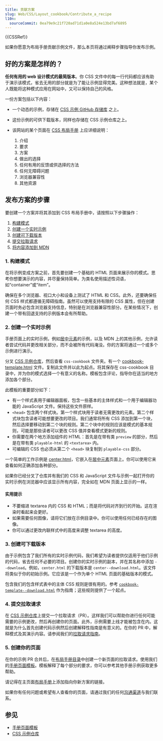 ```yaml
---
title: 贡献方案
slug: Web/CSS/Layout_cookbook/Contribute_a_recipe
l10n:
  sourceCommit: 0ea79e9c21f720ad71d1a0e8a524e13bd7af6895
---
```


{{CSSRef}}

如果你愿意为布局手册贡献示例文件，那么本页将通过阐释步骤指导你发布示例。

## 好的方案是怎样的？

**任何有用的 web 设计模式的最简版本**。你 CSS 文件中的每一行代码都应该有助于演示该模式，省去无用的部分就是为了能让示例显得完美。这种想法就是，某个人既能将这种模式应用在网站中，又可以保持自己的风格。

一份方案包括以下内容：

- 一个动态的示例，存储在 [CSS 示例 GitHub 存储库](https://github.com/mdn/css-examples) 之上。
- 这份示例的可供下载版本，同样也存储在 CSS 示例仓库之上。
- 该网站的某个页面在 [CSS 布局手册](/zh-CN/docs/Web/CSS/Layout_cookbook) 上应详细说明：

  1. 介绍
  2. 要求
  3. 方案
  4. 做出的选择
  5. 任何有用的反馈或供选择的方法
  6. 任何无障碍问题
  7. 浏览器兼容性
  8. 其他资源

## 发布方案的步骤

要创建一个方案并将其添加到 CSS 布局手册中，请按照以下步骤操作：

1. [构建模式](#1-构建模式)
2. [创建一个实时示例](#2-创建一个实时示例)
3. [创建可下载版本](#3-创建可下载版本)
4. [提交拉取请求](#4-提交拉取请求)
5. [将内容添加到 MDN](#5-创建你的页面)

### 1. 构建模式

在将示例变成方案之前，首先要创建一个基础的 HTML 页面来展示你的模式。思考你想要演示的内容，并尽量保持简单。为类名使用描述性词语，如“container”或“item”。

确保在多个浏览器、视口大小和设备上测试了 HTML 和 CSS。此外，还要确保任何 CSS 样式都遵循无障碍指南。虽然可以使用支持有限的 CSS 属性，但在创建页面时务必包含浏览器支持信息，特别是在浏览器兼容性部分。在某些情况下，创建一个带有回退支持的示例版本会有所帮助。

### 2. 创建一个实时示例

手册页面上的实时示例，例如[居中元素](/zh-CN/docs/Web/CSS/Layout_cookbook/Center_an_element)的示例，以及 MDN 上的其他示例，允许读者尝试代码并更改相关部分，而不会被所有代码淹没。你的方案将通过一个或多个示例进行演示。

分叉 [CSS 示例仓库](https://github.com/mdn/css-examples)，然后查看 `css-cookbook` 文件夹。有一个 [cookbook-template.html](https://github.com/mdn/css-examples/blob/main/css-cookbook/cookbook-template.html) 文件。复制此文件并以此为起点。将其保存在 css-cookbook 目录中，并为你的模式选择一个有意义的名称。模板包含评论，指导你在适当的地方添加各个部分。

此模板的重要部分如下：

- 有一个样式表用于编辑器面板，包含一些基本的主体样式和一个用于编辑器功能的 JavaScript 文件。保持这些文件原样。
- `<head>` 包含两个样式块。第一个样式块用于读者无需更改的元素。第二个样式块包含读者可能想要更改的项目。我们通常将所有 CSS 添加到第一个块，然后选择要移动到第二个块的规则。第二个块中的规则应该是模式的基本规则，可能是那些读者可以更改 CSS 值并查看模式更新的规则。
- 你需要在两个地方添加组件的 HTML：首先是在带有类 `preview` 的部分，然后是在带有类 `playable-html` 的 `<textarea>` 内。
- 可编辑的 CSS 也必须从第二个 `<head>` 块复制到 `playable-css` 部分。

一个简单的工作示例是 [center.html](https://github.com/mdn/css-examples/blob/main/css-cookbook/center.html)，它嵌入在[居中元素](/zh-CN/docs/Web/CSS/Layout_cookbook/Center_an_element)页面上。你可以使用它来查看如何正确添加各种部分。

如果你已经分叉了仓库并有我们的 CSS 和 JavaScript 文件与示例一起打开你的实时示例在浏览器中应该显示所有内容，完全如在 MDN 页面上显示的一样。

#### 实用提示

- 不要缩进 textarea 内的 CSS 和 HTML；而是将代码对齐到行的开始。这在渲染时看起来会更好。
- 如果需要任何图像，请将它们放在示例目录中。你可以使用任何已经存在的图像。
- 你可以通过更改内联样式中的高度来调整 textarea 的高度。

### 3. 创建可下载版本

由于示例包含了我们所有的实时示例代码，我们希望为读者提供仅适用于他们示例的代码，省去任何不必要的项目。创建你的实时示例的副本，并在其名称中添加 `--download`。例如，`center.html` 的下载版本是 `center--download.html`。该文件将类似于你的初始示例。它应该是一个作为单个 HTML 页面的基础版本的模式。

包含我们的包含样式表中的主体 CSS 规则是很有用的。参考 [`cookbook-template--download.html`](https://github.com/mdn/css-examples/blob/main/css-cookbook/cookbook-template--download.html) 作为指南；这些规则提供了一个起点。

### 4. 提交拉取请求

在 [CSS 示例仓库](https://github.com/mdn/css-examples/pulls)上提交一个拉取请求（PR）。这样我们可以帮助你进行任何可能需要的示例更改，然后再创建你的页面。此外，示例需要上线才能被包含在内。这就是为什么首先创建代码示例然后创建解释性指南是有意义的。在你的 PR 中，解释模式及其演示内容。请参阅我们的[拉取请求指南](/zh-CN/docs/MDN/Community/Pull_requests#open_a_pull_request)。

### 5. 创建你的页面

在你的示例 PR 合并后，在[布局手册目录](https://github.com/mdn/content/tree/main/files/zh-CN/web/css/layout_cookbook)中创建一个新页面的拉取请求。使用我们的[手册页面模板](https://github.com/mdn/content/blob/main/files/zh-CN/web/css/layout_cookbook/contribute_a_recipe/cookbook_template/index.md?plain=1)。模板解释了每个部分的要求，你可以参考其他手册示例获取更多帮助。

请记得在主页面[布局手册](/zh-CN/docs/Web/CSS/Layout_cookbook)上添加指向你新方案的链接。

如果你有任何问题或希望有人查看你的页面，请通过我们的任何[沟通渠道](/zh-CN/docs/MDN/Community/Communication_channels)与我们联系。

## 参见

- [手册页面模板](/zh-CN/docs/Web/CSS/Layout_cookbook/Contribute_a_recipe/Cookbook_template)
- [CSS 示例仓库](https://github.com/mdn/css-examples)
